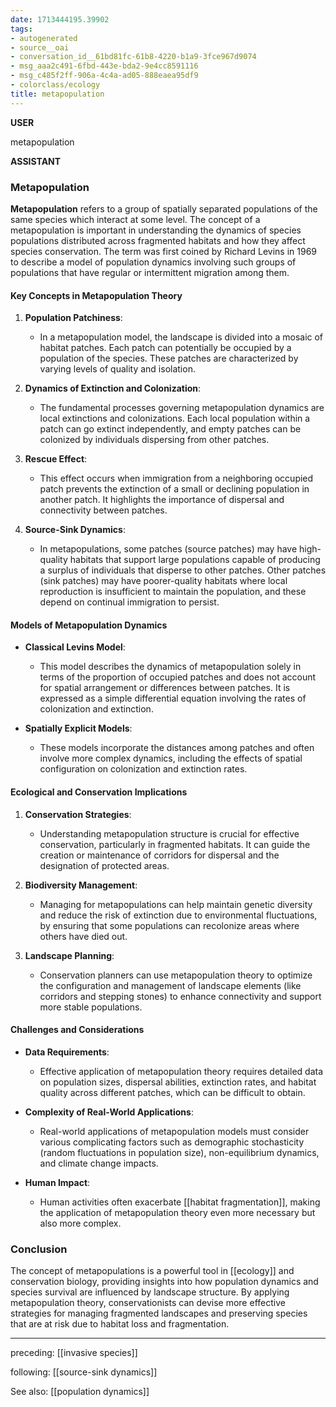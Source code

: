 ```yaml
---
date: 1713444195.39902
tags:
- autogenerated
- source__oai
- conversation_id__61bd81fc-61b8-4220-b1a9-3fce967d9074
- msg_aaa2c491-6fbd-443e-bda2-9e4cc8591116
- msg_c485f2ff-906a-4c4a-ad05-888eaea95df9
- colorclass/ecology
title: metapopulation
---
```


**USER**

metapopulation


**ASSISTANT**

### Metapopulation

**Metapopulation** refers to a group of spatially separated populations of the same species which interact at some level. The concept of a metapopulation is important in understanding the dynamics of species populations distributed across fragmented habitats and how they affect species conservation. The term was first coined by Richard Levins in 1969 to describe a model of population dynamics involving such groups of populations that have regular or intermittent migration among them.

#### Key Concepts in Metapopulation Theory

1. **Population Patchiness**:
   - In a metapopulation model, the landscape is divided into a mosaic of habitat patches. Each patch can potentially be occupied by a population of the species. These patches are characterized by varying levels of quality and isolation.

2. **Dynamics of Extinction and Colonization**:
   - The fundamental processes governing metapopulation dynamics are local extinctions and colonizations. Each local population within a patch can go extinct independently, and empty patches can be colonized by individuals dispersing from other patches.

3. **Rescue Effect**:
   - This effect occurs when immigration from a neighboring occupied patch prevents the extinction of a small or declining population in another patch. It highlights the importance of dispersal and connectivity between patches.

4. **Source-Sink Dynamics**:
   - In metapopulations, some patches (source patches) may have high-quality habitats that support large populations capable of producing a surplus of individuals that disperse to other patches. Other patches (sink patches) may have poorer-quality habitats where local reproduction is insufficient to maintain the population, and these depend on continual immigration to persist.

#### Models of Metapopulation Dynamics

- **Classical Levins Model**:
  - This model describes the dynamics of metapopulation solely in terms of the proportion of occupied patches and does not account for spatial arrangement or differences between patches. It is expressed as a simple differential equation involving the rates of colonization and extinction.

- **Spatially Explicit Models**:
  - These models incorporate the distances among patches and often involve more complex dynamics, including the effects of spatial configuration on colonization and extinction rates.

#### Ecological and Conservation Implications

1. **Conservation Strategies**:
   - Understanding metapopulation structure is crucial for effective conservation, particularly in fragmented habitats. It can guide the creation or maintenance of corridors for dispersal and the designation of protected areas.

2. **Biodiversity Management**:
   - Managing for metapopulations can help maintain genetic diversity and reduce the risk of extinction due to environmental fluctuations, by ensuring that some populations can recolonize areas where others have died out.

3. **Landscape Planning**:
   - Conservation planners can use metapopulation theory to optimize the configuration and management of landscape elements (like corridors and stepping stones) to enhance connectivity and support more stable populations.

#### Challenges and Considerations

- **Data Requirements**:
  - Effective application of metapopulation theory requires detailed data on population sizes, dispersal abilities, extinction rates, and habitat quality across different patches, which can be difficult to obtain.

- **Complexity of Real-World Applications**:
   - Real-world applications of metapopulation models must consider various complicating factors such as demographic stochasticity (random fluctuations in population size), non-equilibrium dynamics, and climate change impacts.

- **Human Impact**:
   - Human activities often exacerbate [[habitat fragmentation]], making the application of metapopulation theory even more necessary but also more complex.

### Conclusion

The concept of metapopulations is a powerful tool in [[ecology]] and conservation biology, providing insights into how population dynamics and species survival are influenced by landscape structure. By applying metapopulation theory, conservationists can devise more effective strategies for managing fragmented landscapes and preserving species that are at risk due to habitat loss and fragmentation.


---

preceding: [[invasive species]]  


following: [[source-sink dynamics]]

See also: [[population dynamics]]
